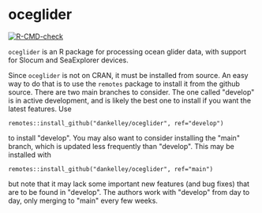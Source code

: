 # **oceglider**

<!-- badges: start -->

[![R-CMD-check](https://github.com/dankelley/oceglider/actions/workflows/R-CMD-check.yaml/badge.svg)](https://github.com/dankelley/oceglider/actions/workflows/R-CMD-check.yaml)
<!-- badges: end -->


`oceglider` is an R package for processing ocean glider data, with support
for Slocum and SeaExplorer devices.

Since `oceglider` is not on CRAN, it must be installed from source. An easy way
to do that is to use the `remotes` package to install it from the github source.
There are two main branches to consider. The one called "develop" is in active
development, and is likely the best one to install if you want the latest
features.  Use

    remotes::install_github("dankelley/oceglider", ref="develop")

to install "develop".  You may also want to consider installing the "main" branch,
which is updated less frequently than "develop".  This may be installed with

    remotes::install_github("dankelley/oceglider", ref="main")

but note that it may lack some important new features (and bug fixes) that are
to be found in "develop".  The authors work with "develop" from day to day, only
merging to "main" every few weeks.



